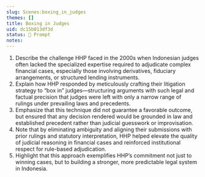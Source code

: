 ```yaml
---
slug: Scenes:boxing_in_judges
themes: []
title: Boxing in Judges
uid: dc15b013df3d
status: 💬 Prompt
notes:
---
```

1. Describe the challenge HHP faced in the 2000s when Indonesian judges often lacked the specialized expertise required to adjudicate complex financial cases, especially those involving derivatives, fiduciary arrangements, or structured lending instruments.
2. Explain how HHP responded by meticulously crafting their litigation strategy to “box in” judges—structuring arguments with such legal and factual precision that judges were left with only a narrow range of rulings under prevailing laws and precedents.
3. Emphasize that this technique did not guarantee a favorable outcome, but ensured that any decision rendered would be grounded in law and established precedent rather than judicial guesswork or improvisation.
4. Note that by eliminating ambiguity and aligning their submissions with prior rulings and statutory interpretation, HHP helped elevate the quality of judicial reasoning in financial cases and reinforced institutional respect for rule-based adjudication.
5. Highlight that this approach exemplifies HHP’s commitment not just to winning cases, but to building a stronger, more predictable legal system in Indonesia.
